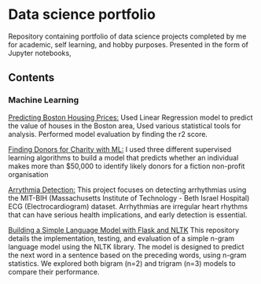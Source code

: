 # Data science portfolio
Repository containing portfolio of data science projects completed by me for academic, self learning, and hobby purposes. Presented in the form of Jupyter notebooks, 

## Contents 
### Machine Learning
  [Predicting Boston Housing Prices:](https://github.com/Dislevekanku/datascienceprojects/blob/703d428e1739dca4832ede708f5880a8aa27b6ff/boston_housing/Boston%20Housing%20price%20prediction.ipynb) Used Linear Regression model to predict the value of houses in the Boston area, Used various statistical tools for analysis. Performed model evaluation by finding the r2 score.

  [Finding Donors for Charity with ML:](https://github.com/Dislevekanku/datascienceprojects/blob/9a5832e9c4cadfbca3f4f50f81c82fc9f29f4d7d/CharityML/Charity%20ML.ipynb) I used three different supervised learning algorithms to build a model that predicts whether an individual makes more than $50,000 to identify likely donors for a fiction non-profit organisation

  [Arrythmia Detection:](https://github.com/Dislevekanku/Arrythmia_detection) This project focuses on detecting arrhythmias using the MIT-BIH (Massachusetts Institute of Technology - Beth Israel Hospital) ECG (Electrocardiogram) dataset. Arrhythmias are irregular heart rhythms that can have serious health implications, and early detection is essential.


  [Building a Simple Language Model with Flask and NLTK](https://github.com/Dislevekanku/datascienceprojects/tree/master/LLM_FLASK) This repository details the implementation, testing, and evaluation of a simple n-gram language model using the NLTK library. The model is designed to predict the next word in a sentence based on the preceding words, using n-gram statistics. We explored both bigram (n=2) and trigram (n=3) models to compare their performance.